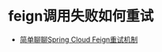 # feign调用失败如何重试


- [简单聊聊Spring Cloud Feign重试机制](https://blog.csdn.net/qq_42651904/article/details/125193643)